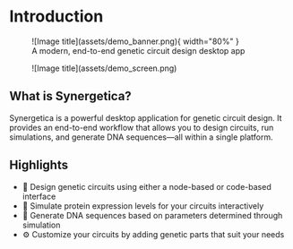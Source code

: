 # Introduction

<figure markdown="span">
  ![Image title](assets/demo_banner.png){ width="80%" }
  <figcaption>A modern, end-to-end genetic circuit design desktop app</figcaption>
</figure>

<figure markdown="span">
  ![Image title](assets/demo_screen.png)
</figure>



## What is Synergetica?

Synergetica is a powerful desktop application for genetic circuit design. It provides an end-to-end workflow that allows you to design circuits, run simulations, and generate DNA sequences—all within a single platform.



## Highlights

* 🧩 Design genetic circuits using either a node-based or code-based interface
* 🤖 Simulate protein expression levels for your circuits interactively
* 🧬 Generate DNA sequences based on parameters determined through simulation
* ⚙️ Customize your circuits by adding genetic parts that suit your needs
